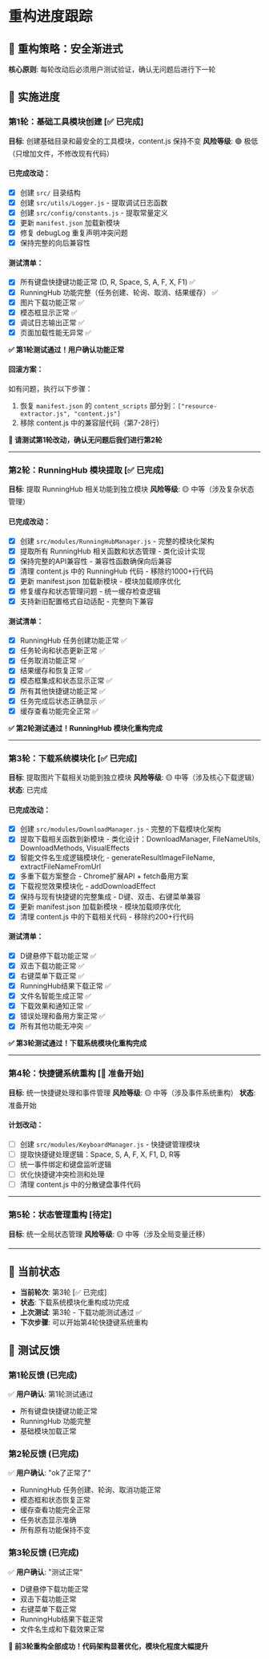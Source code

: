 # 重构进度跟踪

## 🎯 重构策略：安全渐进式

**核心原则**: 每轮改动后必须用户测试验证，确认无问题后进行下一轮

## 📅 实施进度

### 第1轮：基础工具模块创建 [✅ 已完成]
**目标**: 创建基础目录和最安全的工具模块，content.js 保持不变
**风险等级**: 🟢 极低（只增加文件，不修改现有代码）

#### 已完成改动：
- [x] 创建 `src/` 目录结构
- [x] 创建 `src/utils/Logger.js` - 提取调试日志函数
- [x] 创建 `src/config/constants.js` - 提取常量定义
- [x] 更新 `manifest.json` 加载新模块
- [x] 修复 debugLog 重复声明冲突问题
- [x] 保持完整的向后兼容性

#### 测试清单：
- [x] 所有键盘快捷键功能正常 (D, R, Space, S, A, F, X, F1) ✅
- [x] RunningHub 功能完整（任务创建、轮询、取消、结果缓存） ✅
- [x] 图片下载功能正常 ✅
- [x] 模态框显示正常 ✅
- [x] 调试日志输出正常 ✅
- [x] 页面加载性能无异常 ✅

**✅ 第1轮测试通过！用户确认功能正常**

#### 回滚方案：
如有问题，执行以下步骤：
1. 恢复 `manifest.json` 的 `content_scripts` 部分到：`["resource-extractor.js", "content.js"]`
2. 移除 content.js 中的兼容层代码（第7-28行）

**📢 请测试第1轮改动，确认无问题后我们进行第2轮**

---

### 第2轮：RunningHub 模块提取 [✅ 已完成]
**目标**: 提取 RunningHub 相关功能到独立模块
**风险等级**: 🟡 中等（涉及复杂状态管理）

#### 已完成改动：
- [x] 创建 `src/modules/RunningHubManager.js` - 完整的模块化架构
- [x] 提取所有 RunningHub 相关函数和状态管理 - 类化设计实现
- [x] 保持完整的API兼容性 - 兼容性函数确保向后兼容
- [x] 清理 content.js 中的 RunningHub 代码 - 移除约1000+行代码
- [x] 更新 manifest.json 加载新模块 - 模块加载顺序优化
- [x] 修复缓存和状态管理问题 - 统一缓存检查逻辑
- [x] 支持新旧配置格式自动适配 - 完整向下兼容

#### 测试清单：
- [x] RunningHub 任务创建功能正常 ✅
- [x] 任务轮询和状态更新正常 ✅
- [x] 任务取消功能正常 ✅
- [x] 结果缓存和恢复正常 ✅
- [x] 模态框集成和状态显示正常 ✅
- [x] 所有其他快捷键功能正常 ✅
- [x] 任务完成后状态正确显示 ✅
- [x] 缓存查看功能完全正常 ✅

**✅ 第2轮测试通过！RunningHub 模块化重构完成**

---

### 第3轮：下载系统模块化 [✅ 已完成]
**目标**: 提取图片下载相关功能到独立模块
**风险等级**: 🟡 中等（涉及核心下载逻辑）
**状态**: 已完成

#### 已完成改动：
- [x] 创建 `src/modules/DownloadManager.js` - 完整的下载模块化架构
- [x] 提取下载相关函数到新模块 - 类化设计：DownloadManager, FileNameUtils, DownloadMethods, VisualEffects
- [x] 智能文件名生成逻辑模块化 - generateResultImageFileName, extractFileNameFromUrl
- [x] 多重下载方案整合 - Chrome扩展API + fetch备用方案
- [x] 下载视觉效果模块化 - addDownloadEffect
- [x] 保持与现有快捷键的完整集成 - D键、双击、右键菜单兼容
- [x] 更新 manifest.json 加载新模块 - 模块加载顺序优化
- [x] 清理 content.js 中的下载相关代码 - 移除约200+行代码

#### 测试清单：
- [x] D键悬停下载功能正常 ✅
- [x] 双击下载功能正常 ✅
- [x] 右键菜单下载正常 ✅
- [x] RunningHub结果下载正常 ✅
- [x] 文件名智能生成正常 ✅
- [x] 下载效果和通知正常 ✅
- [x] 错误处理和备用方案正常 ✅
- [x] 所有其他功能无冲突 ✅

**✅ 第3轮测试通过！下载系统模块化重构完成**

---

### 第4轮：快捷键系统重构 [🚀 准备开始]
**目标**: 统一快捷键处理和事件管理
**风险等级**: 🟡 中等（涉及事件系统重构）
**状态**: 准备开始

#### 计划改动：
- [ ] 创建 `src/modules/KeyboardManager.js` - 快捷键管理模块
- [ ] 提取快捷键处理逻辑：Space, S, A, F, X, F1, D, R等
- [ ] 统一事件绑定和键盘监听逻辑
- [ ] 优化快捷键冲突检测和处理
- [ ] 清理 content.js 中的分散键盘事件代码

---

### 第5轮：状态管理重构 [待定]
**目标**: 统一全局状态管理
**风险等级**: 🟡 中等（涉及全局变量迁移）

---

## 🔄 当前状态
- **当前轮次**: 第3轮 [✅ 已完成]
- **状态**: 下载系统模块化重构成功完成
- **上次测试**: 第3轮 - 下载功能测试通过 ✅
- **下次步骤**: 可以开始第4轮快捷键系统重构

## 📝 测试反馈

### 第1轮反馈 (已完成)
✅ **用户确认**: 第1轮测试通过
- 所有键盘快捷键功能正常
- RunningHub 功能完整
- 基础模块加载正常

### 第2轮反馈 (已完成)
✅ **用户确认**: "ok了正常了"
- RunningHub 任务创建、轮询、取消功能正常
- 模态框和状态恢复正常
- 缓存查看功能完全正常
- 任务状态显示准确
- 所有原有功能保持不变

### 第3轮反馈 (已完成)
✅ **用户确认**: "测试正常"
- D键悬停下载功能正常
- 双击下载功能正常
- 右键菜单下载正常
- RunningHub结果下载正常
- 文件名生成和下载效果正常

**🎉 前3轮重构全部成功！代码架构显著优化，模块化程度大幅提升**
